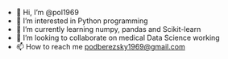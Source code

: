 - 👋 Hi, I’m @pol1969
- 👀 I’m interested in Python programming
- 🌱 I’m currently learning numpy, pandas and Scikit-learn
- 💞️ I’m looking to collaborate on medical Data Science working
- 📫 How to reach me podberezsky1969@gmail.com

<!---
pol1969/pol1969 is a ✨ special ✨ repository because its `README.md` (this file) appears on your GitHub profile.
You can click the Preview link to take a look at your changes.
--->

